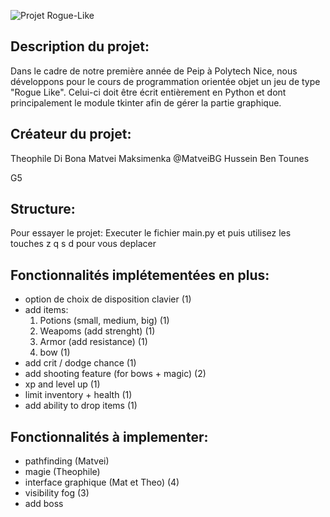 ![Projet Rogue-Like](https://github.com/MatveiBG/rogue_project/blob/main/baniere_readme_rogue.png)

## Description du projet:
Dans le cadre de notre première année de Peip à Polytech Nice, nous développons pour le cours de programmation orientée objet un jeu de type "Rogue Like". Celui-ci doit être écrit entièrement en Python et dont principalement le module tkinter afin de gérer la partie graphique.

## Créateur du projet:

Theophile Di Bona
Matvei Maksimenka @MatveiBG
Hussein Ben Tounes

G5

## Structure:

Pour essayer le projet:
Executer le fichier main.py et puis utilisez les touches z q s d pour vous deplacer

## Fonctionnalités implétementées en plus:
- option de choix de disposition clavier (1)
- add items:
    1. Potions (small, medium, big) (1)
    2. Weapoms (add strenght) (1)
    3. Armor (add resistance) (1)
    4. bow (1)
- add crit / dodge chance (1)
- add shooting feature (for bows + magic) (2)
- xp and level up (1)
- limit inventory + health (1)
- add ability to drop items (1)
## Fonctionnalités à implementer:

- pathfinding (Matvei)
- magie (Theophile) 
- interface graphique (Mat et Theo) (4)
- visibility fog (3)
- add boss
